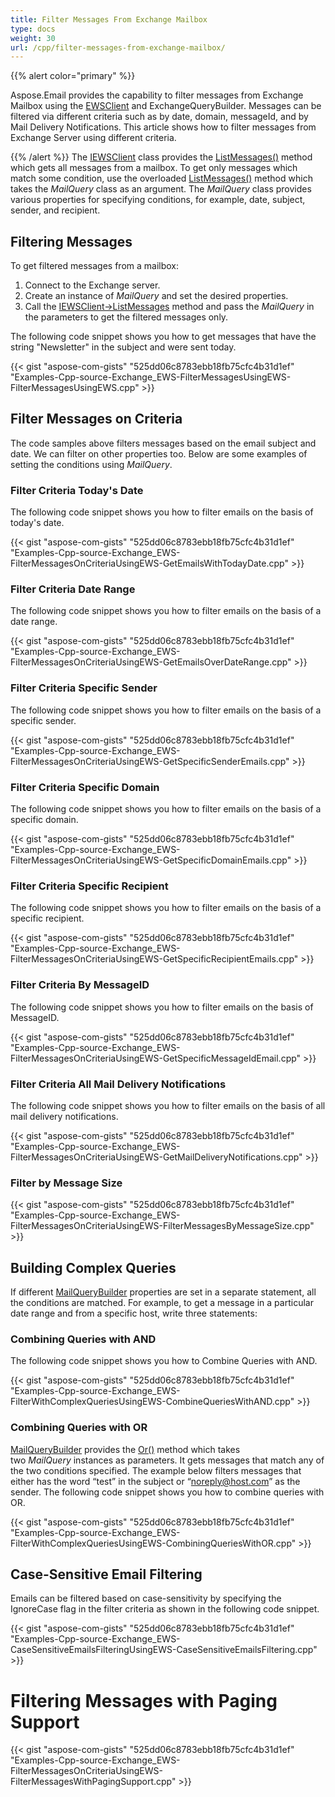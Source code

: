 ```yaml
---
title: Filter Messages From Exchange Mailbox
type: docs
weight: 30
url: /cpp/filter-messages-from-exchange-mailbox/
---
```


{{% alert color="primary" %}} 

Aspose.Email provides the capability to filter messages from Exchange Mailbox using the [EWSClient](https://apireference.aspose.com/cpp/email/class/aspose.email.clients.exchange.web_service.e_w_s_client/) and ExchangeQueryBuilder. Messages can be filtered via different criteria such as by date, domain, messageId, and by Mail Delivery Notifications. This article shows how to filter messages from Exchange Server using different criteria.

{{% /alert %}} 
The [IEWSClient](https://apireference.aspose.com/cpp/email/class/aspose.email.clients.exchange.web_service.i_e_w_s_client/) class provides the [ListMessages()](https://apireference.aspose.com/cpp/email/class/aspose.email.clients.exchange.web_service.i_e_w_s_client/#aad8420247acd17cb1d73303ed1982d1e) method which gets all messages from a mailbox. To get only messages which match some condition, use the overloaded [ListMessages()](https://apireference.aspose.com/cpp/email/class/aspose.email.clients.exchange.web_service.i_e_w_s_client/#ac7bbdcc7ccacd4e8288ae6c7d929ea52) method which takes the *MailQuery* class as an argument. The *MailQuery* class provides various properties for specifying conditions, for example, date, subject, sender, and recipient.
##  **Filtering Messages**
To get filtered messages from a mailbox:

1. Connect to the Exchange server.
1. Create an instance of *MailQuery* and set the desired properties.
1. Call the [IEWSClient->ListMessages](https://apireference.aspose.com/cpp/email/class/aspose.email.clients.exchange.web_service.i_e_w_s_client/#ac7bbdcc7ccacd4e8288ae6c7d929ea52) method and pass the *MailQuery* in the parameters to get the filtered messages only.

The following code snippet shows you how to get messages that have the string "Newsletter" in the subject and were sent today.

{{< gist "aspose-com-gists" "525dd06c8783ebb18fb75cfc4b31d1ef" "Examples-Cpp-source-Exchange_EWS-FilterMessagesUsingEWS-FilterMessagesUsingEWS.cpp" >}}
##  **Filter Messages on Criteria**
The code samples above filters messages based on the email subject and date. We can filter on other properties too. Below are some examples of setting the conditions using *MailQuery*.
###  **Filter Criteria Today's Date**
The following code snippet shows you how to filter emails on the basis of today's date.



{{< gist "aspose-com-gists" "525dd06c8783ebb18fb75cfc4b31d1ef" "Examples-Cpp-source-Exchange_EWS-FilterMessagesOnCriteriaUsingEWS-GetEmailsWithTodayDate.cpp" >}}
###  **Filter Criteria Date Range**
The following code snippet shows you how to filter emails on the basis of a date range.



{{< gist "aspose-com-gists" "525dd06c8783ebb18fb75cfc4b31d1ef" "Examples-Cpp-source-Exchange_EWS-FilterMessagesOnCriteriaUsingEWS-GetEmailsOverDateRange.cpp" >}}
###  **Filter Criteria Specific Sender**
The following code snippet shows you how to filter emails on the basis of a specific sender.



{{< gist "aspose-com-gists" "525dd06c8783ebb18fb75cfc4b31d1ef" "Examples-Cpp-source-Exchange_EWS-FilterMessagesOnCriteriaUsingEWS-GetSpecificSenderEmails.cpp" >}}
###  **Filter Criteria Specific Domain**
The following code snippet shows you how to filter emails on the basis of a specific domain.



{{< gist "aspose-com-gists" "525dd06c8783ebb18fb75cfc4b31d1ef" "Examples-Cpp-source-Exchange_EWS-FilterMessagesOnCriteriaUsingEWS-GetSpecificDomainEmails.cpp" >}}
###  **Filter Criteria Specific Recipient**
The following code snippet shows you how to filter emails on the basis of a specific recipient.



{{< gist "aspose-com-gists" "525dd06c8783ebb18fb75cfc4b31d1ef" "Examples-Cpp-source-Exchange_EWS-FilterMessagesOnCriteriaUsingEWS-GetSpecificRecipientEmails.cpp" >}}
###  **Filter Criteria By MessageID**
The following code snippet shows you how to filter emails on the basis of MessageID.



{{< gist "aspose-com-gists" "525dd06c8783ebb18fb75cfc4b31d1ef" "Examples-Cpp-source-Exchange_EWS-FilterMessagesOnCriteriaUsingEWS-GetSpecificMessageIdEmail.cpp" >}}
###  **Filter Criteria All Mail Delivery Notifications**
The following code snippet shows you how to filter emails on the basis of all mail delivery notifications.



{{< gist "aspose-com-gists" "525dd06c8783ebb18fb75cfc4b31d1ef" "Examples-Cpp-source-Exchange_EWS-FilterMessagesOnCriteriaUsingEWS-GetMailDeliveryNotifications.cpp" >}}
###  **Filter by Message Size**
{{< gist "aspose-com-gists" "525dd06c8783ebb18fb75cfc4b31d1ef" "Examples-Cpp-source-Exchange_EWS-FilterMessagesOnCriteriaUsingEWS-FilterMessagesByMessageSize.cpp" >}}
##  **Building Complex Queries**
If different [MailQueryBuilder](https://apireference.aspose.com/cpp/email/class/aspose.email.tools.search.mail_query_builder/) properties are set in a separate statement, all the conditions are matched. For example, to get a message in a particular date range and from a specific host, write three statements:
###  **Combining Queries with AND**
The following code snippet shows you how to Combine Queries with AND.



{{< gist "aspose-com-gists" "525dd06c8783ebb18fb75cfc4b31d1ef" "Examples-Cpp-source-Exchange_EWS-FilterWithComplexQueriesUsingEWS-CombineQueriesWithAND.cpp" >}}
###  **Combining Queries with OR**
[MailQueryBuilder](https://apireference.aspose.com/cpp/email/class/aspose.email.tools.search.mail_query_builder/) provides the [Or()](https://apireference.aspose.com/cpp/email/class/aspose.email.tools.search.mail_query_builder/#afc735b8cd80758418502678ac69eecd4) method which takes two *MailQuery* instances as parameters. It gets messages that match any of the two conditions specified. The example below filters messages that either has the word “test” in the subject or “noreply@host.com” as the sender. The following code snippet shows you how to combine queries with OR.



{{< gist "aspose-com-gists" "525dd06c8783ebb18fb75cfc4b31d1ef" "Examples-Cpp-source-Exchange_EWS-FilterWithComplexQueriesUsingEWS-CombiningQueriesWithOR.cpp" >}}
##  **Case-Sensitive Email Filtering**
Emails can be filtered based on case-sensitivity by specifying the IgnoreCase flag in the filter criteria as shown in the following code snippet.



{{< gist "aspose-com-gists" "525dd06c8783ebb18fb75cfc4b31d1ef" "Examples-Cpp-source-Exchange_EWS-CaseSensitiveEmailsFilteringUsingEWS-CaseSensitiveEmailsFiltering.cpp" >}}
#  **Filtering Messages with Paging Support**
{{< gist "aspose-com-gists" "525dd06c8783ebb18fb75cfc4b31d1ef" "Examples-Cpp-source-Exchange_EWS-FilterMessagesOnCriteriaUsingEWS-FilterMessagesWithPagingSupport.cpp" >}}
